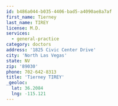```yaml
---
id: b486a044-b035-4406-bad5-a4090ae8a7af
first_name: Tierney
last_name: TIREY
license: M.D.
services:
  - general-practice
category: doctors
address: '1825 Civic Center Drive'
city: 'North Las Vegas'
state: NV
zip: '89030'
phone: 702-642-8313
title: 'Tierney TIREY'
_geoloc:
  lat: 36.2084
  lng: -115.121
---
```

